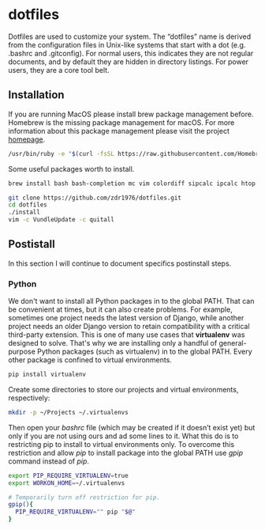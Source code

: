 # dotfiles

Dotfiles are used to customize your system. The “dotfiles” name is derived
from the configuration files in Unix-like systems that start with a dot
(e.g. .bashrc and .gitconfig). For normal users, this indicates they are not
regular documents, and by default they are hidden in directory listings.
For power users, they are a core tool belt.

## Installation

If you are running MacOS please install brew package management before. Homebrew
is the missing package management for macOS. For more information about this
package management please visit the project [homepage](http://brew.sh/).

```bash
/usr/bin/ruby -e "$(curl -fsSL https://raw.githubusercontent.com/Homebrew/install/master/install)"
```

Some useful packages worth to install.
```bash
brew install bash bash-completion mc vim colordiff sipcalc ipcalc htop ssh-copy-id wget python python3 cloc golang cmake
```


```bash
git clone https://github.com/zdr1976/dotfiles.git
cd dotfiles
./install
vim -c VundleUpdate -c quitall
```

## Postistall
In this section I will continue to document specifics postinstall steps.

### Python
We don't want to install all Python packages in to the global PATH. That can be convenient
at times, but it can also create problems. For example, sometimes one project needs the
latest version of Django, while another project needs an older Django version to retain
compatibility with a critical third-party extension. This is one of many use cases that
**virtualenv** was designed to solve. That's why we are installing only a handful of
general-purpose Python packages (such as virtualenv) in to the global PATH. Every other
package is confined to virtual environments.

```bash
pip install virtualenv
```

Create some directories to store our projects and virtual environments, respectively:

```bash
mkdir -p ~/Projects ~/.virtualenvs
```

Then open your *bashrc* file (which may be created if it doesn’t exist yet) but only
if you are not using ours and ad some lines to it. What this do is to restricting pip
to install to virtual environments only. To overcome this restriction and allow *pip*
to install package into the global PATH use *gpip* command instead of *pip*.
```bash
export PIP_REQUIRE_VIRTUALENV=true
export WORKON_HOME=~/.virtualenvs

# Temporarily turn off restriction for pip.
gpip(){
  PIP_REQUIRE_VIRTUALENV="" pip "$@"
}
```
